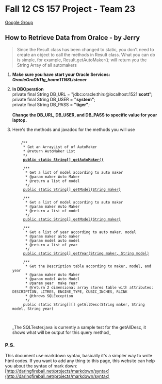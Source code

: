 # Fall 12 CS 157 Project - Team 23

[Google Group](https://groups.google.com/forum/?fromgroups#!forum/cs157a_team23)

## How to Retrieve Data from Oralce - by Jerry

>Since the Result class has been changed to static, you don't need to create an object to call the methods in Result class. What you can do is simple, 
for example, Result.getAutoMaker(); will return you the String Array of all automakers

1. **Make sure you have start your Oracle Services: *OracleOraDb11g_home1TNSListener***

1.	**In DBOperation**<br />
	private final String DB_URL = "jdbc:oracle:thin:@localhost:1521:<b>scott</b>";<br />
	private final String DB_USER = **"system"**;<br />
	private final String DB_PASS = **"tiger"**;<br /><br/>
	**Change the DB\_URL, DB\_USER, and DB\_PASS to specific value for your laptop.**
	
1. Here's the methods and javadoc for the methods you will use<br />
	<pre><code>
	   /**
		* Get an ArrayList of of AutoMaker
		* @return AutoMaker List
		*/
		<b><u>public static String[] getAutoMaker()</u></b><br />
		/**
		 * Get a list of model according to auto maker
		 * @param maker Auto Maker
		 * @return a list of model
		 */
		<u>public static String[] getModel(String maker)</u><br/ >
		/**
		 * Get a list of model according to auto maker
		 * @param maker Auto Maker
		 * @return a list of model
		 */
		<u>public static String[] getModel(String maker)</u><br />
		/**
		 * Get a list of year according to auto maker, model
		 * @param maker auto maker
		 * @param model auto model
		 * @return a list of year
		 */
		<u>public static String[] getYear(String maker, String model)</u><br />
		/**
		 * Get the Description table according to maker, model, and year
		 * @param maker Auto Maker
		 * @param model Auto Model
		 * @param year	make Year
		 * @return 2 dimensional array stores table with attributes: DESCRIPTION, LITRES, ENGINE_TYPE, CUBIC_INCHES, RLINK
		 * @throws SQLException
		 */
		public static String[][] getAllDesc(String maker, String model, String year)
	</code></pre>
	<br />
	_The SQLTester.java is currently a sample test for the getAllDesc, it shows what will be output for this query method_
### P.S.
This document use markdown syntax, basically it's a simpler way to write html codes. If you want to add any thing to this page, this website can help you about the syntax of mark down: 
[http://daringfireball.net/projects/markdown/syntax](http://daringfireball.net/projects/markdown/syntax)
